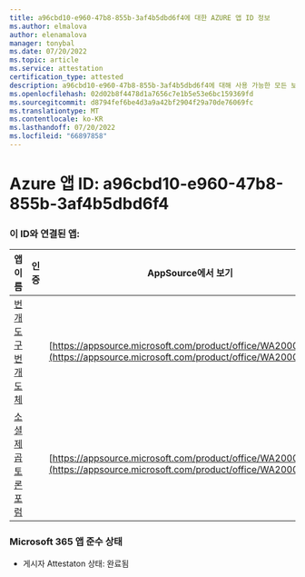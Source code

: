```yaml
---
title: a96cbd10-e960-47b8-855b-3af4b5dbd6f4에 대한 AZURE 앱 ID 정보
ms.author: elmalova
author: elenamalova
manager: tonybal
ms.date: 07/20/2022
ms.topic: article
ms.service: attestation
certification_type: attested
description: a96cbd10-e960-47b8-855b-3af4b5dbd6f4에 대해 사용 가능한 모든 보안 및 규정 준수 정보입니다.
ms.openlocfilehash: 02d02b8f4478d1a7656c7e1b5e53e6bc159369fd
ms.sourcegitcommit: d8794fef6be4d3a9a42bf2904f29a70de76069fc
ms.translationtype: MT
ms.contentlocale: ko-KR
ms.lasthandoff: 07/20/2022
ms.locfileid: "66897858"
---
```

# <a name="azure-app-id-a96cbd10-e960-47b8-855b-3af4b5dbd6f4"></a>Azure 앱 ID: a96cbd10-e960-47b8-855b-3af4b5dbd6f4


### <a name="apps-associated-with-this-id"></a>이 ID와 연결된 앱:
| **앱 이름** | **인증** | **AppSource에서 보기** |
|--------------|---------------|-----------------------|
| [번개 도구 번개 도체](../forward/WA200001926.md) |  | [https://appsource.microsoft.com/product/office/WA200001926](https://appsource.microsoft.com/product/office/WA200001926) |
| [소셜 제곱 토론 포럼](../forward/WA200001925.md) |  | [https://appsource.microsoft.com/product/office/WA200001925](https://appsource.microsoft.com/product/office/WA200001925) |

### <a name="microsoft-365-app-compliance-status"></a>Microsoft 365 앱 준수 상태
- 게시자 Attestaton 상태: 완료됨
